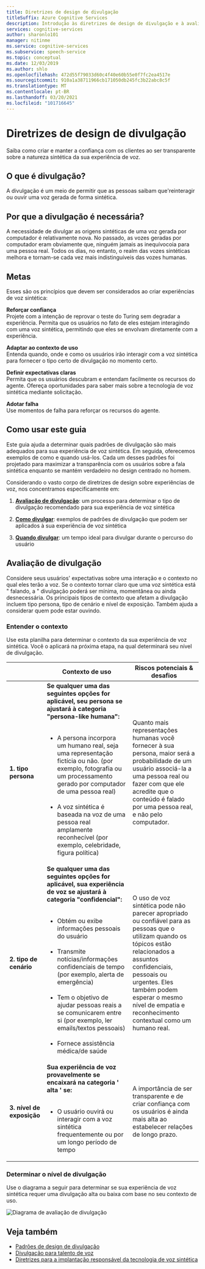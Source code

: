 ```yaml
---
title: Diretrizes de design de divulgação
titleSuffix: Azure Cognitive Services
description: Introdução às diretrizes de design de divulgação e à avaliação do nível de divulgação.
services: cognitive-services
author: sharonlo101
manager: nitinme
ms.service: cognitive-services
ms.subservice: speech-service
ms.topic: conceptual
ms.date: 12/03/2019
ms.author: shlo
ms.openlocfilehash: 472d55f79033d60c4f40e60b55e0f7fc2ea4517e
ms.sourcegitcommit: 910a1a38711966cb171050db245fc3b22abc8c5f
ms.translationtype: MT
ms.contentlocale: pt-BR
ms.lasthandoff: 03/20/2021
ms.locfileid: "101716645"
---
```

# <a name="disclosure-design-guidelines"></a>Diretrizes de design de divulgação
Saiba como criar e manter a confiança com os clientes ao ser transparente sobre a natureza sintética da sua experiência de voz.

## <a name="what-is-disclosure"></a>O que é divulgação?

A divulgação é um meio de permitir que as pessoas saibam que&#39;reinteragir ou ouvir uma voz gerada de forma sintética.

## <a name="why-is-disclosure-necessary"></a>Por que a divulgação é necessária?

A necessidade de divulgar as origens sintéticas de uma voz gerada por computador é relativamente nova. No passado, as vozes geradas por computador eram obviamente que, ninguém jamais as inequívocoia para uma pessoa real. Todos os dias, no entanto, o realm das vozes sintéticas melhora e tornam-se cada vez mais indistinguíveis das vozes humanas.

## <a name="goals"></a>Metas
Esses são os princípios que devem ser considerados ao criar experiências de voz sintética:

**Reforçar confiança**
<br>Projete com a intenção de reprovar o teste do Turing sem degradar a experiência. Permita que os usuários no fato de eles estejam interagindo com uma voz sintética, permitindo que eles se envolvam diretamente com a experiência.

**Adaptar ao contexto de uso**
<br>Entenda quando, onde e como os usuários irão interagir com a voz sintética para fornecer o tipo certo de divulgação no momento certo.

**Definir expectativas claras**
<br>Permita que os usuários descubram e entendam facilmente os recursos do agente. Ofereça oportunidades para saber mais sobre a tecnologia de voz sintética mediante solicitação.

**Adotar falha**
<br>Use momentos de falha para reforçar os recursos do agente.

## <a name="how-to-use-this-guide"></a>Como usar este guia

Este guia ajuda a determinar quais padrões de divulgação são mais adequados para sua experiência de voz sintética. Em seguida, oferecemos exemplos de como e quando usá-los. Cada um desses padrões foi projetado para maximizar a transparência com os usuários sobre a fala sintética enquanto se mantém verdadeiro no design centrado no homem.

Considerando o vasto corpo de diretrizes de design sobre experiências de voz, nos concentramos especificamente em:

1. [**Avaliação de divulgação**](#disclosure-assessment): um processo para determinar o tipo de divulgação recomendado para sua experiência de voz sintética

2. [**Como divulgar**](concepts-disclosure-patterns.md): exemplos de padrões de divulgação que podem ser aplicados à sua experiência de voz sintética

3. [**Quando divulgar**](concepts-disclosure-patterns.md#when-to-disclose): um tempo ideal para divulgar durante o percurso do usuário

## <a name="disclosure-assessment"></a>Avaliação de divulgação
Considere seus usuários&#39; expectativas sobre uma interação e o contexto no qual eles terão a voz. Se o contexto tornar claro que uma voz sintética está &quot; falando, a &quot; divulgação poderá ser mínima, momentânea ou ainda desnecessária. Os principais tipos de contexto que afetam a divulgação incluem tipo persona, tipo de cenário e nível de exposição. Também ajuda a considerar quem pode estar ouvindo.

### <a name="understand-context"></a>Entender o contexto

Use esta planilha para determinar o contexto da sua experiência de voz sintética. Você o aplicará na próxima etapa, na qual determinará seu nível de divulgação.

|                                    | Contexto de uso                                                                                                                                                                                                                                                                                                                                                       | Riscos potenciais & desafios                                                                                                                                                                                                                                                                                                                                                                       |
|------------------------------------|-----------------------------------------------------------------------------------------------------------------------------------------------------------------------------------------------------------------------------------------------------------------------------------------------------------------------------------------------------------------------|-----------------------------------------------------------------------------------------------------------------------------------------------------------------------------------------------------------------------------------------------------------------------------------------------------------------------------------------------------------------------------------------------------|
| **1. tipo persona**               | **Se qualquer uma das seguintes opções for aplicável, seu persona se ajustará à categoria "persona-like humana":**<br><br><ul><li> A persona incorpora um humano real, seja uma representação fictícia ou não. (por exemplo, fotografia ou um processamento gerado por computador de uma pessoa real)<br><br><li> A voz sintética é baseada na voz de uma pessoa real amplamente reconhecível (por exemplo, celebridade, figura política) | Quanto mais representações humanas você fornecer à sua persona, maior será a probabilidade de um usuário associá-la a uma pessoa real ou fazer com que ele acredite que o conteúdo é falado por uma pessoa real, e não pelo computador. </ul>                                                                                                                                                                      |
| **2. tipo de cenário**            | **Se qualquer uma das seguintes opções for aplicável, sua experiência de voz se ajustará à categoria "confidencial":**<br><br><ul><li> Obtém ou exibe informações pessoais do usuário <br><br> <li> Transmite notícias/informações confidenciais de tempo (por exemplo, alerta de emergência)<br><br><li> Tem o objetivo de ajudar pessoas reais a se comunicarem entre si (por exemplo, ler emails/textos pessoais)<br><br> <li> Fornece assistência médica/de saúde </ul>            | O uso de voz sintética pode não parecer apropriado ou confiável para as pessoas que o utilizam quando os tópicos estão relacionados a assuntos confidenciais, pessoais ou urgentes. Eles também podem esperar o mesmo nível de empatia e reconhecimento contextual como um humano real. |
| **3. nível de exposição** |**Sua experiência de voz provavelmente se encaixará na categoria ' alta ' se:** <br><br><ul><li>O usuário ouvirá ou interagir com a voz sintética frequentemente ou por um longo período de tempo </ul>                                                                                                                                                                             | A importância de ser transparente e de criar confiança com os usuários é ainda mais alta ao estabelecer relações de longo prazo.                                                                                                                                                                                                                                                                      |

### <a name="determine-disclosure-level"></a>Determinar o nível de divulgação

Use o diagrama a seguir para determinar se sua experiência de voz sintética requer uma divulgação alta ou baixa com base no seu contexto de uso.

  ![Diagrama de avaliação de divulgação](media/responsible-ai/disclosure-guidelines/flowchart.png)

## <a name="see-also"></a>Veja também

* [Padrões de design de divulgação](concepts-disclosure-patterns.md)
* [Divulgação para talento de voz](/legal/cognitive-services/speech-service/disclosure-voice-talent?context=%2fazure%2fcognitive-services%2fspeech-service%2fcontext%2fcontext)
* [Diretrizes para a implantação responsável da tecnologia de voz sintética](concepts-guidelines-responsible-deployment-synthetic.md)
